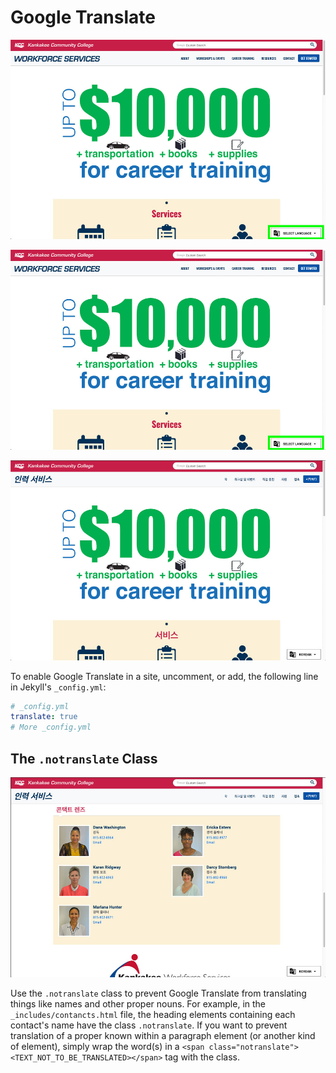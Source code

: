 # Google Translate

![Screenshot of WIOA's Google Translate button](../assets/img/translate_1.jpg)



![Screenshot of the language selection options in WIOA's Google Translate Menu](../assets/img/translate_1.jpg)



![Screenshot of the WIOA website translated into Korean](../assets/img/translated.jpg)


To enable Google Translate in a site, uncomment, or add, the following line in Jekyll's `_config.yml`:

```yaml
# _config.yml
translate: true
# More _config.yml
```

## The `.notranslate` Class


![Screenshot of WIOA's 'contacts' section translated to Korean showing each person's untranslated name.](../assets/img/notranslate.jpg)



Use the `.notranslate` class to prevent Google Translate from translating things like names and other proper nouns. For example, in the `_includes/contancts.html` file, the heading elements containing each contact's name have the class `.notranslate`. If you want to prevent translation of a proper known within a paragraph element (or another kind of element), simply wrap the word(s) in a `<span class="notranslate"><TEXT_NOT_TO_BE_TRANSLATED></span>` tag with the class.
